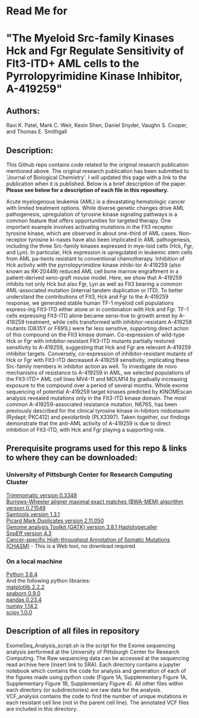 # Read Me for
# "The Myeloid Src-family Kinases Hck and Fgr Regulate Sensitivity of Flt3-ITD+ AML cells to the Pyrrolopyrimidine Kinase Inhibitor, A-419259"

## Authors:
Ravi K. Patel, Mark C. Weir, Kexin Shen, Daniel Snyder, Vaughn S. Cooper, and Thomas E. Smithgall

## Description:

This Github repo contains code related to the original research publication mentioned above. The original research publication has been submitted to 'Journal of Biological Chemistry'. I will updated this page with a link to the publication when it is published. Below is a brief description of the paper. **Please see below for a description of each file in this repository.**

Acute myelogenous leukemia (AML) is a devastating hematologic cancer with limited treatment options. While diverse genetic changes drive AML pathogenesis, upregulation of tyrosine kinase signaling pathways is a common feature that offers opportunities for targeted therapy. One important example involves activating mutations in the Flt3 receptor tyrosine kinase, which are observed in about one-third of AML cases. Non-receptor tyrosine ki-nases have also been implicated in AML pathogenesis, including the three Src-family kinases expressed in mye-loid cells (Hck, Fgr, and Lyn). In particular, Hck expression is upregulated in leukemic stem cells from AML pa-tients resistant to conventional chemotherapy. Inhibition of Hck activity with the pyrrolopyrimidine kinase inhibi-tor A-419259 (also known as RK-20449) reduced AML cell bone marrow engraftment in a patient-derived xeno-graft mouse model. Here, we show that A-419259 inhibits not only Hck but also Fgr, Lyn as well as Flt3 bearing a common AML-associated mutation (internal tandem duplication or ITD). To better understand the contributions of Flt3, Hck and Fgr to the A-419259 response, we generated stable human TF-1 myeloid cell populations express-ing Flt3-ITD either alone or in combination with Hck and Fgr.  TF-1 cells expressing Flt3-ITD alone became sensi-tive to growth arrest by A-419259 treatment, while cells transformed with inhibitor-resistant A-419259 mutants (D835Y or F691L) were far less sensitive, supporting direct action of this compound on the Flt3 kinase domain. Co-expression of wild-type Hck or Fgr with inhibitor-resistant Flt3-ITD mutants partially restored sensitivity to A-419259, suggesting that Hck and Fgr are relevant A-419259 inhibitor targets. Conversely, co-expression of inhibitor-resistant mutants of Hck or Fgr with Flt3-ITD decreased A-419259 sensitivity, implicating these Src-family members in inhibitor action as well. To investigate de novo mechanisms of resistance to A-419259 in AML, we selected populations of the Flt3-ITD+ AML cell lines MV4-11 and MOLM14 by gradually increasing exposure to the compound over a period of several months. Whole exome sequencing of potential A-419259 target kinases predicted by KINOMEscan analysis revealed mutations only in the Flt3-ITD kinase domain. The most common A-419259-associated resistance mutation, N676S, has been previously described for the clinical tyrosine kinase in-hibitors midostaurin (Rydapt; PKC412) and pexidartinib (PLX3397). Taken together, our findings demonstrate that the anti-AML activity of A-419259 is due to direct inhibition of Flt3-ITD, with Hck and Fgr playing a supporting role.

## Prerequisite programs used for this repo & links to where they can be downloaded:

### University of Pittsburgh Center for Research Computing Cluster
[Trimmomatic version 0.3348](http://www.usadellab.org/cms/?page=trimmomatic)        
[Burrows-Wheeler aligner maximal exact matches (BWA-MEM) algorithm version 0.7.1549](https://sourceforge.net/projects/bio-bwa/files/)                                  
[Samtools version 1.3.1](https://sourceforge.net/projects/samtools/files/samtools/1.3.1/)       
[Picard Mark Duplicates version 2.11.050](https://broadinstitute.github.io/picard/)       
[Genome analysis Toolkit (GATK) version 3.8.1 Haplotypecaller](https://software.broadinstitute.org/gatk/download/archive)      
[SnpEff version 4.3](http://snpeff.sourceforge.net/)        
[Cancer-specific High-throughput Annotation of Somatic Mutations (CHASM)](http://www.cravat.us/CRAVAT/)  - This is a Web tool, no download required

### On a local machine
[Python 3.6.4](https://www.python.org/downloads/release/python-364/)  
And the following python libraries:      
[matplotlib 2.2.2](https://matplotlib.org/users/installing.html)    
[seaborn 0.9.0](https://seaborn.pydata.org/installing.html)     
[pandas 0.23.4](https://pypi.org/project/pandas/)          
[numpy 1.14.2](https://github.com/numpy/numpy/releases)           
[scipy 1.0.0](https://docs.scipy.org/doc/scipy-1.0.0/reference/)       


## Description of all files in repository
ExomeSeq_Analysis_script.sh is the script for the Exome sequencing analysis performed at the University of Pittsburgh Center for Research Computing. The Raw sequencing data can be accessed at the sequencing read archive here (insert link to SRA).
Each directory contains a jupyter notebook which contains the code for analysis and generation of each of the figures made using python code (Figure 1A, Supplementary Figure 1A, Supplementary Figure 1B, Supplementary Figure 4). All other files within each directory (or subdirectories) are raw data for the analysis.
VCF_analysis contains the code to find the number of unique mutations in each resistant cell line (not in the parent cell line). The annotated VCF files are included in this directory. 
